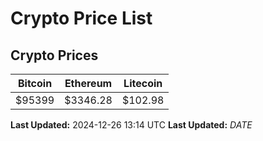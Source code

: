 # Crypto Price List

## Crypto Prices
| Bitcoin | Ethereum | Litecoin |
| ------- | -------- | -------- |
| $95399 | $3346.28 | $102.98 |
**Last Updated:** 2024-12-26 13:14 UTC
**Last Updated:** $DATE$
